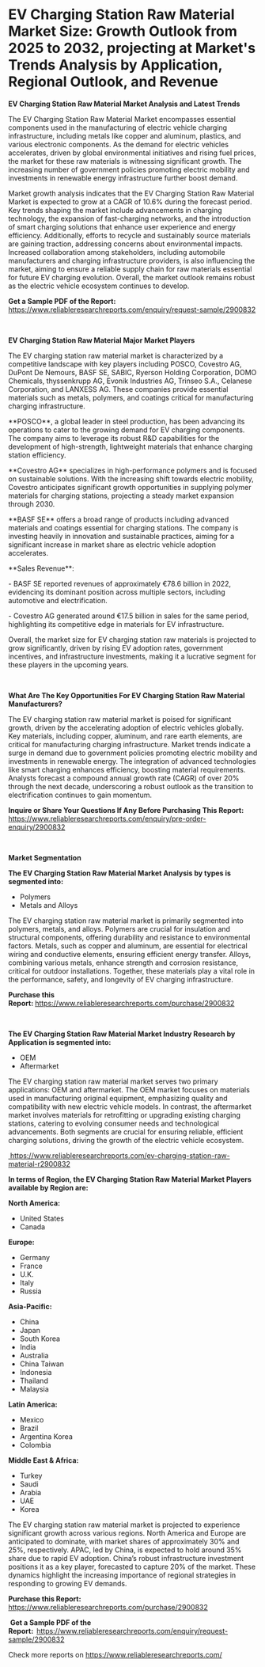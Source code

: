 <p><h1>EV Charging Station Raw Material Market Size: Growth Outlook from 2025 to 2032, projecting at Market's Trends Analysis by Application, Regional Outlook, and Revenue</h1></p><p><strong>EV Charging Station Raw Material Market Analysis and Latest Trends</strong></p>
<p><p>The EV Charging Station Raw Material Market encompasses essential components used in the manufacturing of electric vehicle charging infrastructure, including metals like copper and aluminum, plastics, and various electronic components. As the demand for electric vehicles accelerates, driven by global environmental initiatives and rising fuel prices, the market for these raw materials is witnessing significant growth. The increasing number of government policies promoting electric mobility and investments in renewable energy infrastructure further boost demand.</p><p>Market growth analysis indicates that the EV Charging Station Raw Material Market is expected to grow at a CAGR of 10.6% during the forecast period. Key trends shaping the market include advancements in charging technology, the expansion of fast-charging networks, and the introduction of smart charging solutions that enhance user experience and energy efficiency. Additionally, efforts to recycle and sustainably source materials are gaining traction, addressing concerns about environmental impacts. Increased collaboration among stakeholders, including automobile manufacturers and charging infrastructure providers, is also influencing the market, aiming to ensure a reliable supply chain for raw materials essential for future EV charging evolution. Overall, the market outlook remains robust as the electric vehicle ecosystem continues to develop.</p></p>
<p><strong>Get a Sample PDF of the Report:&nbsp;</strong> <a href="https://www.reliableresearchreports.com/enquiry/request-sample/2900832?utm_campaign=3063&utm_medium=2&utm_source=Github&utm_content=ia&utm_term=16032025&utm_id=ev-charging-station-raw-material">https://www.reliableresearchreports.com/enquiry/request-sample/2900832</a></p>
<p>&nbsp;</p>
<p><strong>EV Charging Station Raw Material Major Market Players</strong></p>
<p><p>The EV charging station raw material market is characterized by a competitive landscape with key players including POSCO, Covestro AG, DuPont De Nemours, BASF SE, SABIC, Ryerson Holding Corporation, DOMO Chemicals, thyssenkrupp AG, Evonik Industries AG, Trinseo S.A., Celanese Corporation, and LANXESS AG. These companies provide essential materials such as metals, polymers, and coatings critical for manufacturing charging infrastructure.</p><p>**POSCO**, a global leader in steel production, has been advancing its operations to cater to the growing demand for EV charging components. The company aims to leverage its robust R&D capabilities for the development of high-strength, lightweight materials that enhance charging station efficiency. </p><p>**Covestro AG** specializes in high-performance polymers and is focused on sustainable solutions. With the increasing shift towards electric mobility, Covestro anticipates significant growth opportunities in supplying polymer materials for charging stations, projecting a steady market expansion through 2030.</p><p>**BASF SE** offers a broad range of products including advanced materials and coatings essential for charging stations. The company is investing heavily in innovation and sustainable practices, aiming for a significant increase in market share as electric vehicle adoption accelerates.</p><p>**Sales Revenue**: </p><p>- BASF SE reported revenues of approximately €78.6 billion in 2022, evidencing its dominant position across multiple sectors, including automotive and electrification.</p><p>- Covestro AG generated around €17.5 billion in sales for the same period, highlighting its competitive edge in materials for EV infrastructure.</p><p>Overall, the market size for EV charging station raw materials is projected to grow significantly, driven by rising EV adoption rates, government incentives, and infrastructure investments, making it a lucrative segment for these players in the upcoming years.</p></p>
<p>&nbsp;</p>
<p><strong>What Are The Key Opportunities For EV Charging Station Raw Material Manufacturers?</strong></p>
<p><p>The EV charging station raw material market is poised for significant growth, driven by the accelerating adoption of electric vehicles globally. Key materials, including copper, aluminum, and rare earth elements, are critical for manufacturing charging infrastructure. Market trends indicate a surge in demand due to government policies promoting electric mobility and investments in renewable energy. The integration of advanced technologies like smart charging enhances efficiency, boosting material requirements. Analysts forecast a compound annual growth rate (CAGR) of over 20% through the next decade, underscoring a robust outlook as the transition to electrification continues to gain momentum.</p></p>
<p><strong>Inquire or Share Your Questions If Any Before Purchasing This Report:</strong> <a href="https://www.reliableresearchreports.com/enquiry/pre-order-enquiry/2900832?utm_campaign=3063&utm_medium=2&utm_source=Github&utm_content=ia&utm_term=16032025&utm_id=ev-charging-station-raw-material">https://www.reliableresearchreports.com/enquiry/pre-order-enquiry/2900832</a></p>
<p>&nbsp;</p>
<p><strong>Market Segmentation</strong></p>
<p><strong>The EV Charging Station Raw Material Market Analysis by types is segmented into:</strong></p>
<p><ul><li>Polymers</li><li>Metals and Alloys</li></ul></p>
<p><p>The EV charging station raw material market is primarily segmented into polymers, metals, and alloys. Polymers are crucial for insulation and structural components, offering durability and resistance to environmental factors. Metals, such as copper and aluminum, are essential for electrical wiring and conductive elements, ensuring efficient energy transfer. Alloys, combining various metals, enhance strength and corrosion resistance, critical for outdoor installations. Together, these materials play a vital role in the performance, safety, and longevity of EV charging infrastructure.</p></p>
<p><strong>Purchase this Report:&nbsp;</strong><a href="https://www.reliableresearchreports.com/purchase/2900832?utm_campaign=3063&utm_medium=2&utm_source=Github&utm_content=ia&utm_term=16032025&utm_id=ev-charging-station-raw-material">https://www.reliableresearchreports.com/purchase/2900832</a></p>
<p>&nbsp;</p>
<p><strong>The EV Charging Station Raw Material Market Industry Research by Application is segmented into:</strong></p>
<p><ul><li>OEM</li><li>Aftermarket</li></ul></p>
<p><p>The EV charging station raw material market serves two primary applications: OEM and aftermarket. The OEM market focuses on materials used in manufacturing original equipment, emphasizing quality and compatibility with new electric vehicle models. In contrast, the aftermarket market involves materials for retrofitting or upgrading existing charging stations, catering to evolving consumer needs and technological advancements. Both segments are crucial for ensuring reliable, efficient charging solutions, driving the growth of the electric vehicle ecosystem.</p></p>
<p><a href="https://www.reliableresearchreports.com/ev-charging-station-raw-material-r2900832?utm_campaign=3063&utm_medium=2&utm_source=Github&utm_content=ia&utm_term=16032025&utm_id=ev-charging-station-raw-material">&nbsp;https://www.reliableresearchreports.com/ev-charging-station-raw-material-r2900832</a></p>
<p><strong>In terms of Region, the EV Charging Station Raw Material Market Players available by Region are:</strong></p>
<p>
    <p> <strong> North America: </strong>
        <ul>
            <li>United States</li>
            <li>Canada</li>
        </ul>
        </p> 
    <p> <strong> Europe: </strong>
        <ul>
            <li>Germany</li>
            <li>France</li>
            <li>U.K.</li>
            <li>Italy</li>
            <li>Russia</li>
        </ul>
        </p> 
    <p> <strong> Asia-Pacific: </strong>
        <ul>
            <li>China</li>
            <li>Japan</li>
            <li>South Korea</li>
            <li>India</li>
            <li>Australia</li>
            <li>China Taiwan</li>
            <li>Indonesia</li>
            <li>Thailand</li>
            <li>Malaysia</li>
        </ul>
        </p> 
    <p> <strong> Latin America: </strong>
        <ul>
            <li>Mexico</li>
            <li>Brazil</li>
            <li>Argentina Korea</li>
            <li>Colombia</li>
        </ul>
        </p> 
    <p> <strong> Middle East & Africa: </strong>
        <ul>
            <li>Turkey</li>
            <li>Saudi</li>
            <li>Arabia</li>
            <li>UAE</li>
            <li>Korea</li>
        </ul>
    </p>
    </p>
<p><p>The EV charging station raw material market is projected to experience significant growth across various regions. North America and Europe are anticipated to dominate, with market shares of approximately 30% and 25%, respectively. APAC, led by China, is expected to hold around 35% share due to rapid EV adoption. China’s robust infrastructure investment positions it as a key player, forecasted to capture 20% of the market. These dynamics highlight the increasing importance of regional strategies in responding to growing EV demands.</p></p>
<p><strong>Purchase this Report: </strong><a href="https://www.reliableresearchreports.com/purchase/2900832?utm_campaign=3063&utm_medium=2&utm_source=Github&utm_content=ia&utm_term=16032025&utm_id=ev-charging-station-raw-material">https://www.reliableresearchreports.com/purchase/2900832</a></p>
<p>&nbsp;<strong>Get a Sample PDF of the Report:&nbsp;&nbsp;</strong><a href="https://www.reliableresearchreports.com/enquiry/request-sample/2900832?utm_campaign=3063&utm_medium=2&utm_source=Github&utm_content=ia&utm_term=16032025&utm_id=ev-charging-station-raw-material">https://www.reliableresearchreports.com/enquiry/request-sample/2900832</a></p>
<p><strong></strong></p>
<p>Check more reports on <a href="https://www.reliableresearchreports.com/?utm_campaign=3063&utm_medium=2&utm_source=Github&utm_content=ia&utm_term=16032025&utm_id=ev-charging-station-raw-material">https://www.reliableresearchreports.com/</a></p>